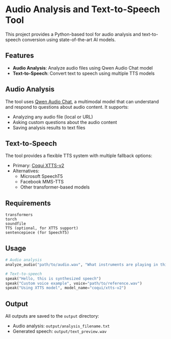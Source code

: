 # Audio Analysis and Text-to-Speech Tool

This project provides a Python-based tool for audio analysis and text-to-speech conversion using state-of-the-art AI models.

## Features

- **Audio Analysis**: Analyze audio files using Qwen Audio Chat model
- **Text-to-Speech**: Convert text to speech using multiple TTS models

## Audio Analysis

The tool uses [Qwen Audio Chat](https://huggingface.co/Qwen/Qwen-Audio-Chat), a multimodal model that can understand and respond to questions about audio content. It supports:

- Analyzing any audio file (local or URL)
- Asking custom questions about the audio content
- Saving analysis results to text files

## Text-to-Speech

The tool provides a flexible TTS system with multiple fallback options:

- Primary: [Coqui XTTS-v2](https://github.com/coqui-ai/TTS)
- Alternatives:
  - Microsoft SpeechT5
  - Facebook MMS-TTS
  - Other transformer-based models

## Requirements

```
transformers
torch
soundfile
TTS (optional, for XTTS support)
sentencepiece (for SpeechT5)
```

## Usage

```python
# Audio analysis
analyze_audio("path/to/audio.wav", "What instruments are playing in this audio?")

# Text-to-speech
speak("Hello, this is synthesized speech")
speak("Custom voice example", voice="path/to/reference.wav")
speak("Using XTTS model", model_name="coqui/xtts-v2")
```

## Output

All outputs are saved to the `output` directory:
- Audio analysis: `output/analysis_filename.txt`
- Generated speech: `output/text_preview.wav`